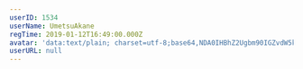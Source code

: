 ```yaml
---
userID: 1534
userName: UmetsuAkane
regTime: 2019-01-12T16:49:00.000Z
avatar: 'data:text/plain; charset=utf-8;base64,NDA0IHBhZ2Ugbm90IGZvdW5kCg=='
userURL: null
---
```



